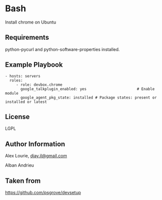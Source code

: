 Bash
========

Install chrome on Ubuntu

Requirements
------------

python-pycurl and python-software-properties installed.

Example Playbook
-------------------------

    - hosts: servers
      roles:
         - role: devbox.chrome
           google_talkplugin_enabled: yes                       # Enable module
           google_agent_pkg_state: installed # Package states: present or installed or latest
License
-------

LGPL

Author Information
------------------

Alex Lourie, djay.il@gmail.com

Alban Andrieu


Taken from
------------------

https://github.com/psgrove/devsetup
